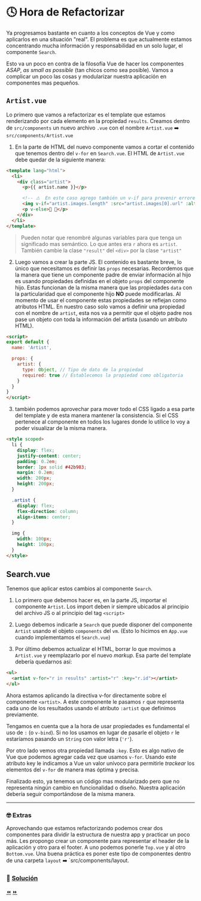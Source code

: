 # 🕓 Hora de Refactorizar

Ya progresamos bastante en cuanto a los conceptos de Vue y como aplicarlos en una situación "real". El problema es que actualmente estamos concentrando mucha información y responsabilidad en un solo lugar, el componente `Search`.

Esto va un poco en contra de la filosofía Vue de hacer los componentes *ASAP*, *as small as possible* (tan chicos como sea posible). Vamos a complicar un poco las cosas y modularizar nuestra aplicación en componentes mas pequeños.


## `Artist.vue`

Lo primero que vamos a refactorizar es el template que estamos renderizando por cada elemento en la propiedad `results`. Creamos dentro de `src/components` un nuevo archivo `.vue` con el nombre `Artist.vue` ➡️ `src/components/Artist.vue`

1. En la parte de HTML del nuevo componente vamos a cortar el contenido que tenemos dentro del `v-for` en `Search.vue`. El HTML de `Artist.vue` debe quedar de la siguiente manera:

```html
<template lang="html">
  <li>
    <div class="artist">
      <p>{{ artist.name }}</p>

      <!-- ⚠️  En este caso agrego también un v-if para prevenir errores ya que la propiedad images puede venir vacia -->
      <img v-if="artist.images.length" :src="artist.images[0].url" :alt="artist.name">
      <p v-else>🚫 🌅</p>
    </div>
  </li>
</template>
```

> Pueden notar que renombré algunas variables para que tenga un significado mas semántico. Lo que antes era `r` ahora es `artist`. También cambie la clase `"result"` del `<div>` por la clase `"artist"`

2. Luego vamos a crear la parte JS. El contenido es bastante breve, lo único que necesitamos es definir las `props` necesarias. Recordemos que la manera que tiene un componente padre de enviar información al hijo es usando propiedades definidas en el objeto `props` del componente hijo. Estas funcionan de la misma manera que las propiedades `data` con la particularidad que el componente hijo **NO** puede modificarlas. Al momento de usar el componente estas propiedades se reflejan como atributos HTML. En nuestro caso solo vamos a definir una propiedad con el nombre de `artist`, esta nos va a permitir que el objeto padre nos pase un objeto con toda la información del artista (usando un atributo HTML).

```html
<script>
export default {
  name: 'Artist',

  props: {
    artist: {
      type: Object, // Tipo de dato de la propiedad
      required: true // Establecemos la propiedad como obligatoria
    }
  }
}
</script>
```

3. también podemos aprovechar para mover todo el CSS ligado a esa parte del template y de esta manera mantener la consistencia. Si el CSS pertenece al componente en todos los lugares donde lo utilice lo voy a poder visualizar de la misma manera.

```html
<style scoped>
  li {
    display: flex;
    justify-content: center;
    padding: 0.2em;
    border: 1px solid #42b983;
    margin: 0.2em;
    width: 200px;
    height: 200px;
  }

  .artist {
    display: flex;
    flex-direction: column;
    align-items: center;
  }

  img {
    width: 100px;
    height: 100px;
  }
</style>
```

## Search.vue

Tenemos que aplicar estos cambios al componente `Search`.

1. Lo primero que debemos hacer es, en la parte JS, importar el componente `Artist`. Los import deben ir siempre ubicados al principio del archivo JS o al principio del tag `<script>`

2. Luego debemos indicarle a `Search` que puede disponer del componente `Artist` usando el objeto `components` del `vm`. (Esto lo hicimos en `App.vue` cuando implementamos el `Search.vue`)

3. Por último debemos actualizar el HTML, borrar lo que movimos a `Artist.vue` y reemplazarlo por el nuevo *markup*. Esa parte del template debería quedarnos así:

```html
<ul>
  <artist v-for="r in results" :artist="r" :key="r.id"></artist>
</ul>
```

Ahora estamos aplicando la directiva v-for directamente sobre el componente `<artist>`. A este componente le pasamos `r` que representa cada uno de los resultados usando el atributo `:artist` que definimos previamente.

Tengamos en cuenta que a la hora de usar propiedades es fundamental el uso de `:` (o `v-bind`). Si no los usamos en lugar de pasarle el objeto `r` le estaríamos pasando un `String` con valor letra (`'r'`).

Por otro lado vemos otra propiedad llamada `:key`. Esto es algo nativo de Vue que podemos agregar cada vez que usamos `v-for`. Usando este atributo key le indicamos a Vue un valor unívoco para permitirle *trackear* los elementos del `v-for` de manera mas óptima y precisa.

Finalizado esto, ya tenemos un código mas modularizado pero que no representa ningún cambio en funcionalidad o diseño. Nuestra aplicación debería seguir comportándose de la misma manera.

___
### 🤓 Extras
Aprovechando que estamos refactorizando podemos crear dos componentes para dividir la estructura de nuestra app y practicar un poco más. Les propongo crear un componente para representar el header de la aplicación y otro para el footer. A uno podemos ponerle `Top.vue` y al otro `Bottom.vue`. Una buena práctica es poner este tipo de componentes dentro de una carpeta `layout` ➡️ `src/components/layout.

### 📝 [Solución](https://github.com/ianaya89/workshop-vuejs/blob/master/hints/14.md)

[⏪](https://github.com/ianaya89/workshop-vuejs/blob/master/ex/13.md)  [⏩](https://github.com/ianaya89/workshop-vuejs/blob/master/ex/15.md)
